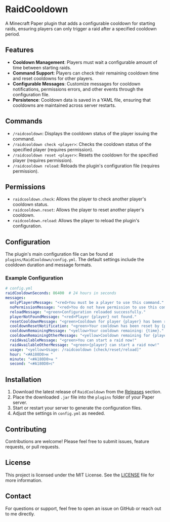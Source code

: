 # RaidCooldown

A Minecraft Paper plugin that adds a configurable cooldown for starting raids, ensuring players can only trigger a raid after a specified cooldown period.

## Features

- **Cooldown Management**: Players must wait a configurable amount of time between starting raids.
- **Command Support**: Players can check their remaining cooldown time and reset cooldowns for other players.
- **Configurable Messages**: Customize messages for cooldown notifications, permissions errors, and other events through the configuration file.
- **Persistence**: Cooldown data is saved in a YAML file, ensuring that cooldowns are maintained across server restarts.

## Commands

- `/raidcooldown`: Displays the cooldown status of the player issuing the command.
- `/raidcooldown check <player>`: Checks the cooldown status of the specified player (requires permission).
- `/raidcooldown reset <player>`: Resets the cooldown for the specified player (requires permission).
- `/raidcooldown reload`: Reloads the plugin's configuration file (requires permission).

## Permissions

- `raidcooldown.check`: Allows the player to check another player's cooldown status.
- `raidcooldown.reset`: Allows the player to reset another player's cooldown.
- `raidcooldown.reload`: Allows the player to reload the plugin's configuration.

## Configuration

The plugin's main configuration file can be found at `plugins/RaidCooldown/config.yml`. The default settings include the cooldown duration and message formats.

### Example Configuration

```yaml
# config.yml
raidCooldownSeconds: 86400  # 24 hours in seconds
messages:
  onlyPlayersMessage: "<red>You must be a player to use this command."
  noPermissionMessage: "<red>You do not have permission to use this command."
  reloadMessage: "<green>Configuration reloaded successfully."
  playerNotFoundMessage: "<red>Player {player} not found."
  resetCooldownMessage: "<green>Cooldown for player {player} has been reset."
  cooldownResetNotification: "<green>Your cooldown has been reset by {player}."
  cooldownRemainingMessage: "<yellow>Your cooldown remaining: {time}."
  cooldownRemainingOtherMessage: "<yellow>Cooldown remaining for {player}: {time}."
  raidAvailableMessage: "<green>You can start a raid now!"
  raidAvailableOtherMessage: "<green>{player} can start a raid now!"
  usage: "<yellow>Usage: /raidcooldown [check/reset/reload]"
  hour: "<#A180D0>ʜ "
  minute: "<#A180D0>ᴍ "
  second: "<#A180D0>ꜱ"
```

## Installation

1. Download the latest release of `RaidCooldown` from the [Releases](https://github.com/NyhmsQuest/RaidCooldown/releases) section.
2. Place the downloaded `.jar` file into the `plugins` folder of your Paper server.
3. Start or restart your server to generate the configuration files.
4. Adjust the settings in `config.yml` as needed.

## Contributing

Contributions are welcome! Please feel free to submit issues, feature requests, or pull requests.

## License

This project is licensed under the MIT License. See the [LICENSE](LICENSE) file for more information.

## Contact

For questions or support, feel free to open an issue on GitHub or reach out to me directly.
